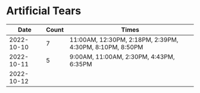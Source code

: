 # Artificial Tears

| Date | Count | Times |
| ---- | ----- | ---- |
| 2022-10-10 | 7 | 11:00AM, 12:30PM, 2:18PM, 2:39PM, 4:30PM, 8:10PM, 8:50PM |
| 2022-10-11 | 5 | 9:00AM, 11:00AM, 2:30PM, 4:43PM, 6:35PM |
| 2022-10-12 |  |  |
